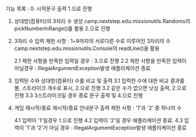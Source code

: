 기능 목록 :
0. 시작문구 출력
    1.으로 진행

1. 상대방(컴퓨터)의 3자리 수 생성
    camp.nextstep.edu.missionutils.Randoms의 pickNumberInRange()를 활용
    2.으로 진행

2. 3자리 수 입력
    제한 사항 : 
        1~9까지의 서로다른 수로 이루어진 3자리의 수
        camp.nextstep.edu.missionutils.Console의 readLine()을 활용

    2.1 제한 사항을 만족한 입력일 경우 : 3.으로 진행
    2.2 제한 사항을 만족한 입력이 아닐경우 : IllegalArgumentException발생 애플리케이션 종료

3. 입력된 수와 상대방(컴퓨터) 수를 비교 및 출력
    3.1 입력한 수에 대한 비교 결과를 볼, 스트라이크 개수로 표시, 2.으로 진행
    3.2 같은 수가 없으면 낫싱 출력, 2.으로 진행
    3.3 3스트라이크일 경우 종료 문구 출력 및 4.으로 진행

4. 게임 재시작/종료
    재시작/종료 안내문구 출력
    제한 사항 :
        '1'과 '2' 중 하나의 수

    4.1 입력이 '1'일경우 1.으로 진행
    4.2 입력이 '2'일 경우 애플리케이션 종료.
    4.3 입력이 '1'과 '2'가 아닐 경우 : IllegalArgumentException발생 애플리케이션 종료